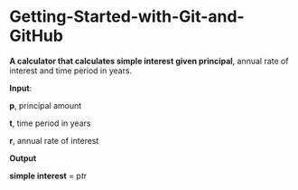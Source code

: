 # Getting-Started-with-Git-and-GitHub

**A calculator that calculates simple interest given principal**, annual rate of interest and time period in years.

**Input**:

   **p**, principal amount

   **t**, time period in years

   **r**, annual rate of interest

**Output**

   **simple interest** = p*t*r
